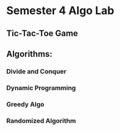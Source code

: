 # Semester 4 Algo Lab

## Tic-Tac-Toe Game
## Algorithms:
### Divide and Conquer
### Dynamic Programming
### Greedy Algo
### Randomized Algorithm
